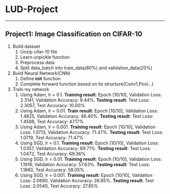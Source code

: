 # LUD-Project
---
## Project1: Image Classification on CIFAR-10
1. Build dataset
    1. Unzip cifar-10 file
    2. Learn unpickle function
    3. Preprocess data
    4. Split data_batch into train_data(80%) and validation_data(20%)
2. Build Neural Network(CNN)
    1. Define __init__ function
    2. Complete forward function based on its structure(Conv1,Pool...)
3. Train my network
    1. Using Adam, lr = 0.1. **Training result**: Epoch [10/10], Validation Loss: 2.3141, Validation Accuracy: 9.44%. **Testing result**: Test Loss: 2.3057, Test Accuracy: 10.00%
    2. Using Adam, lr = 0.01. **Train result**: Epoch [10/10], Validation Loss: 1.4825, Validation Accuracy: 46.40%. **Testing result**: Test Loss: 1.4588, Test Accuracy: 47.17%
    3. Using Adam, lr = 0.001. **Training result**: Epoch [10/10], Validation Loss: 1.0713, Validation Accuracy: 71.47%. **Testing result**: Test Loss: 1.0719, Test Accuracy: 71.47%
    4. Using SGD, lr = 0.1. **Training result**: Epoch [10/10], Validation Loss: 1.0357, Validation Accuracy: 69.71%. **Testing result**: Test Loss: 1.0472, Test Accuracy: 69.36%
    5. Using SGD, lr = 0.01. **Training result**: Epoch [10/10], Validation Loss: 1.1916, Validation Accuracy: 57.63%. **Testing result**: Test Loss: 1.1860, Test Accuracy: 58.05%
    6. Using SGD, lr = 0.001. **Training result**: Epoch [10/10], Validation Loss: 2.0690, Validation Accuracy: 26.85%. **Testing result**: Test Loss: 2.0540, Test Accuracy: 27.85%